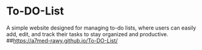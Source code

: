 # To-DO-List
A simple website designed for managing to-do lists, where users can easily add, edit, and track their tasks to stay organized and productive.
##https://a7med-rawy.github.io/To-DO-List/
